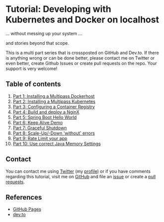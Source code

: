 # Tutorial: Developing with Kubernetes and Docker on localhost

... without messing up your system ...

and stories beyond that scope.

This is a multi part series that is crossposted on GitHub and Dev.to. If there is anything wrong or can be done better, please contact me on Twitter or even better, create Github Issues or create pull requests on the repo. Your support is very welcome!

## Table of contents

1. [Part 1: Installing a Multipass Dockerhost](01-docker-host-multipass/README.md)
2. [Part 2: Installing a Multipass Kubernetes](02-kube-multipass/README.md)
3. [Part 3: Configuring a Container Registry](03-kube-registry/README.md)
4. [Part 4: Build and deploy a NginX](04-build-and-deploy/README.md)
5. [Part 5: Spring Boot Hello World](05-spring-boot-hello/README.md)
6. [Part 6: Keep Alive Demo](06-keep-alive/README.md)
7. [Part 7: Graceful Shutdown](07-shutdown/README.md)
8. [Part 8: Scale-Up/-Down 'without' errors](08-scale-up-down/README.md)
9. [Part 9: Rate Limit your app](09-rate-limiting/README.md)
10. [Part 10: Use correct Java Memory Settings](10-correct-jvm-mem/README.md)

## Contact

You can contact me using [Twitter](https://twitter.com/intent/tweet?url=https%3a%2f%2fstefanjacobs.github.io%2ftutorials%2f&text=Developing%20with%20Kubernetes%20and%20Docker%20on%20localhost%20without%20messing%20up%20your%20system&via=stefanjacobs&original_referer=https://stefanjacobs.github.io/tutorials/) (my [profile](https://twitter.com/stefanj78)) or if you have comments regarding this tutorial, visit me on [GitHub](https://github.com/stefanjacobs/tutorials) and file an [issue](https://github.com/stefanjacobs/tutorials/issues) or create a [pull requests](https://github.com/stefanjacobs/tutorials/pulls).

## References

- [GitHub Pages](https://stefanjacobs.github.io/tutorials/)
- [dev.to](https://dev.to/stefanjacobs)
